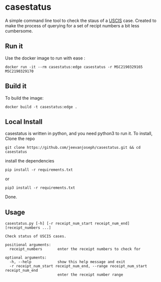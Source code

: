 # casestatus

A simple command line tool to check the staus of a [USCIS](https://egov.uscis.gov/casestatus/landing.do) case.
Created to make the process of querying for a set of recipt numbers a bit less cumbersome.

## Run it

Use the docker image to run with ease :

```
docker run -it --rm casestatus:edge casestatus -r MSC2190329165 MSC2190329170
```
## Build it

To build the image: 

```
docker build -t casestatus:edge .
```


## Local Install

casestatus is written in python, and you need python3 to run it. To install, Clone the repo

```
git clone https://github.com/jeevanjoseph/casestatus.git && cd casestatus
```

install the dependencies

```
pip install -r requirements.txt
```
or 
```
pip3 install -r requirements.txt
```
Done.

## Usage

```
casestatus.py [-h] [-r receipt_num_start receipt_num_end] [receipt_numbers ...]

Check status of USCIS cases.

positional arguments:
  receipt_numbers       enter the receipt numbers to check for

optional arguments:
  -h, --help            show this help message and exit
  -r receipt_num_start receipt_num_end, --range receipt_num_start receipt_num_end
                        enter the receipt number range
``` 
